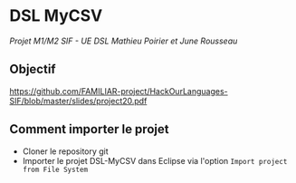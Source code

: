 # DSL MyCSV
*Projet M1/M2 SIF - UE DSL*
*Mathieu Poirier et June Rousseau*

## Objectif

https://github.com/FAMILIAR-project/HackOurLanguages-SIF/blob/master/slides/project20.pdf

## Comment importer le projet

- Cloner le repository git
- Importer le projet DSL-MyCSV dans Eclipse via l'option `Import project from File System`
